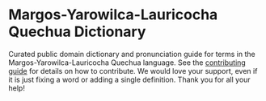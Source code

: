 
# Margos-Yarowilca-Lauricocha Quechua Dictionary

Curated public domain dictionary and pronunciation guide for terms in the Margos-Yarowilca-Lauricocha Quechua language. See the [contributing guide](https://github.com/drumworkteam/term/blob/make/.github/contributing.md) for details on how to contribute. We would love your support, even if it is just fixing a word or adding a single definition. Thank you for all your help!